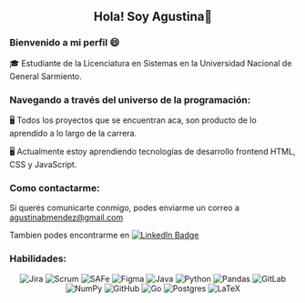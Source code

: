<h2 align="center">Hola! Soy Agustina👋</h2>

### Bienvenido a mi perfil 😄

🎓 Estudiante de la Licenciatura en Sistemas en la Universidad Nacional de General Sarmiento.

###  Navegando a través del universo de la programación:

🖥️ Todos los proyectos que se encuentran aca, son producto de lo aprendido a lo largo de la carrera. 

🖥️ Actualmente estoy aprendiendo tecnologías de desarrollo frontend HTML, CSS y JavaScript.

###  Como contactarme:

Si querés comunicarte conmigo, podes enviarme un correo a agustinabmendez@gmail.com
 
Tambien podes encontrarme en [![LinkedIn Badge](https://img.shields.io/badge/LinkedIn-Profile-informational?style=flat&logo=linkedin&logoColor=white&color=0D76A8)](https://www.linkedin.com/in/agustinabmendez/) 
  
###  Habilidades: 

<div align="center">
<img alt="Jira" src="https://img.shields.io/badge/jira-%23150458.svg?style=for-the-badge&logo=jira&logoColor=white"/>
<img alt="Scrum" src="https://img.shields.io/badge/scrum-%231572B6.svg?style=for-the-badge&logo=scrum&logoColor=white"/>
<img alt="SAFe" src="https://img.shields.io/badge/safe-1C4F5F.svg?style=for-the-badge&logo=safe&logoColor=white"/>
<img alt="Figma" src="https://img.shields.io/badge/figma-A259FF.svg?style=for-the-badge&logo=figma&logoColor=white"/>
<img alt="Java" src="https://img.shields.io/badge/java-%23ED8B00.svg?style=for-the-badge&logo=java&logoColor=white"/>
<img alt="Python" src="https://img.shields.io/badge/python-%2314354C.svg?style=for-the-badge&logo=python&logoColor=white"/>
<img alt="Pandas" src="https://img.shields.io/badge/pandas-%23150458.svg?style=for-the-badge&logo=pandas&logoColor=white" />
<img alt="GitLab" src="https://img.shields.io/badge/gitlab-%23181717.svg?style=for-the-badge&logo=gitlab&logoColor=white"/>
<img alt="NumPy" src="https://img.shields.io/badge/numpy-%23013243.svg?style=for-the-badge&logo=numpy&logoColor=white" />
<img alt="GitHub" src="https://img.shields.io/badge/github-%23121011.svg?style=for-the-badge&logo=github&logoColor=white"/>
<img alt="Go" src=  "https://img.shields.io/badge/go-%2300ADD8.svg?style=for-the-badge&logo=go&logoColor=white"/>
<img alt="Postgres" src ="https://img.shields.io/badge/postgres-%23316192.svg?style=for-the-badge&logo=postgresql&logoColor=white"/>
<img alt="LaTeX" src="https://img.shields.io/badge/latex-%23008080.svg?style=for-the-badge&logo=latex&logoColor=white"/>

</div>



